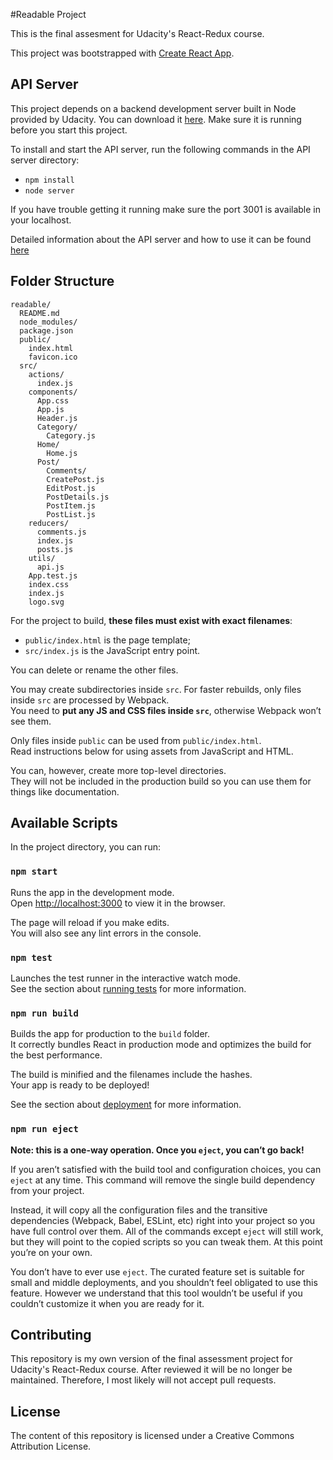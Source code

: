 #Readable Project

This is the final assesment for Udacity's React-Redux course.

This project was bootstrapped with [Create React App](https://github.com/facebookincubator/create-react-app).

## API Server

This project depends on a backend development server built in Node provided by Udacity. You can download it [here](https://github.com/udacity/reactnd-project-readable-starter). Make sure it is running before you start this project.

To install and start the API server, run the following commands in the API server directory:

* `npm install`
* `node server`

If you have trouble getting it running make sure the port 3001 is available in your localhost.

Detailed information about the API server and how to use it can be found [here](https://github.com/udacity/reactnd-project-readable-starter/blob/master/api-server/README.md)

## Folder Structure

```
readable/
  README.md
  node_modules/
  package.json
  public/
    index.html
    favicon.ico
  src/
    actions/
      index.js
    components/
      App.css
      App.js
      Header.js
      Category/
        Category.js
      Home/
        Home.js
      Post/
        Comments/
        CreatePost.js
        EditPost.js
        PostDetails.js
        PostItem.js
        PostList.js
    reducers/
      comments.js
      index.js
      posts.js
    utils/
      api.js
    App.test.js
    index.css
    index.js
    logo.svg
```

For the project to build, **these files must exist with exact filenames**:

* `public/index.html` is the page template;
* `src/index.js` is the JavaScript entry point.

You can delete or rename the other files.

You may create subdirectories inside `src`. For faster rebuilds, only files inside `src` are processed by Webpack.<br>
You need to **put any JS and CSS files inside `src`**, otherwise Webpack won’t see them.

Only files inside `public` can be used from `public/index.html`.<br>
Read instructions below for using assets from JavaScript and HTML.

You can, however, create more top-level directories.<br>
They will not be included in the production build so you can use them for things like documentation.

## Available Scripts

In the project directory, you can run:

### `npm start`

Runs the app in the development mode.<br>
Open [http://localhost:3000](http://localhost:3000) to view it in the browser.

The page will reload if you make edits.<br>
You will also see any lint errors in the console.

### `npm test`

Launches the test runner in the interactive watch mode.<br>
See the section about [running tests](#running-tests) for more information.

### `npm run build`

Builds the app for production to the `build` folder.<br>
It correctly bundles React in production mode and optimizes the build for the best performance.

The build is minified and the filenames include the hashes.<br>
Your app is ready to be deployed!

See the section about [deployment](#deployment) for more information.

### `npm run eject`

**Note: this is a one-way operation. Once you `eject`, you can’t go back!**

If you aren’t satisfied with the build tool and configuration choices, you can `eject` at any time. This command will remove the single build dependency from your project.

Instead, it will copy all the configuration files and the transitive dependencies (Webpack, Babel, ESLint, etc) right into your project so you have full control over them. All of the commands except `eject` will still work, but they will point to the copied scripts so you can tweak them. At this point you’re on your own.

You don’t have to ever use `eject`. The curated feature set is suitable for small and middle deployments, and you shouldn’t feel obligated to use this feature. However we understand that this tool wouldn’t be useful if you couldn’t customize it when you are ready for it.

## Contributing

This repository is my own version of the final assessment project for Udacity's React-Redux course. After reviewed it will be no longer be maintained. Therefore, I most likely will not accept pull requests.

## License

The content of this repository is licensed under a Creative Commons Attribution License.

